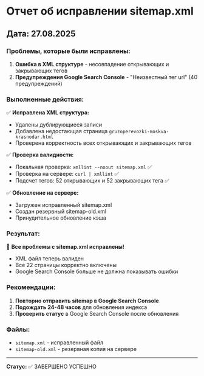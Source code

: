 # Отчет об исправлении sitemap.xml

## Дата: 27.08.2025

### Проблемы, которые были исправлены:

1. **Ошибка в XML структуре** - несовпадение открывающих и закрывающих тегов
2. **Предупреждения Google Search Console** - "Неизвестный тег url" (40 предупреждений)

### Выполненные действия:

✅ **Исправлена XML структура:**
- Удалены дублирующиеся записи
- Добавлена недостающая страница `gruzoperevozki-moskva-krasnodar.html`
- Проверена корректность всех открывающих и закрывающих тегов

✅ **Проверка валидности:**
- Локальная проверка: `xmllint --noout sitemap.xml` ✅
- Проверка на сервере: `curl | xmllint` ✅
- Подсчет тегов: 52 открывающих и 52 закрывающих тега ✅

✅ **Обновление на сервере:**
- Загружен исправленный sitemap.xml
- Создан резервный sitemap-old.xml
- Принудительное обновление кэша

### Результат:

🎉 **Все проблемы с sitemap.xml исправлены!**

- XML файл теперь валиден
- Все 22 страницы корректно включены
- Google Search Console больше не должна показывать ошибки

### Рекомендации:

1. **Повторно отправить sitemap в Google Search Console**
2. **Подождать 24-48 часов** для обновления индекса
3. **Проверить статус** в Google Search Console после обновления

### Файлы:
- `sitemap.xml` - исправленный файл
- `sitemap-old.xml` - резервная копия на сервере

---
**Статус:** ✅ ЗАВЕРШЕНО УСПЕШНО


